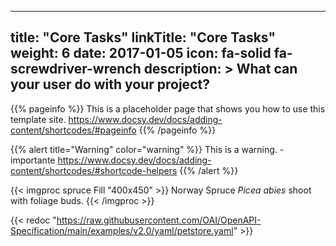 
---
title: "Core Tasks"
linkTitle: "Core Tasks"
weight: 6
date: 2017-01-05
icon: fa-solid fa-screwdriver-wrench
description: >
  What can your user do with your project?
---

{{% pageinfo %}}
This is a placeholder page that shows you how to use this template site.
https://www.docsy.dev/docs/adding-content/shortcodes/#pageinfo
{{% /pageinfo %}}

{{% alert title="Warning" color="warning" %}}
This is a warning. - importante https://www.docsy.dev/docs/adding-content/shortcodes/#shortcode-helpers
{{% /alert %}}

{{< imgproc spruce Fill "400x450" >}}
Norway Spruce <i>Picea abies</i> shoot with foliage buds.
{{< /imgproc >}}


{{< redoc "https://raw.githubusercontent.com/OAI/OpenAPI-Specification/main/examples/v2.0/yaml/petstore.yaml" >}}
